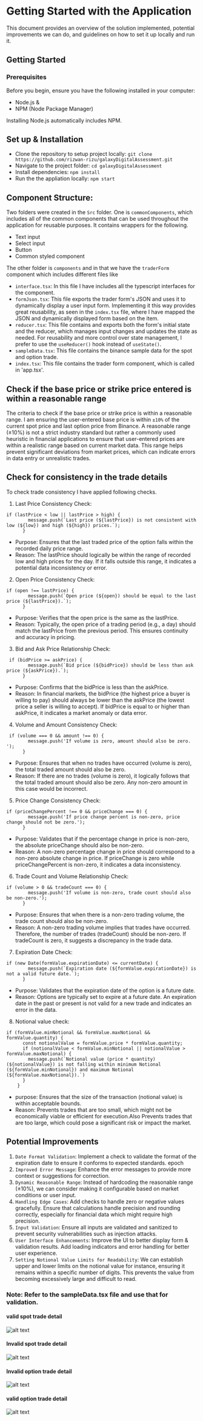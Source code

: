 # Getting Started with the Application
This document provides an overview of the solution implemented, potential improvements we can do, and guidelines on how to set it up locally and run it.

## Getting Started

### Prerequisites
Before you begin, ensure you have the following installed in your computer:

- Node.js &
- NPM (Node Package Manager)

Installing Node.js automatically includes NPM.

## Set up & Installation
- Clone the repository to setup project locally: `git clone https://github.com/rizwan-rizu/galaxyDigitalAssessment.git`
- Navigate to the project folder: `cd galaxyDigitalAssessment`
- Install dependencies: `npm install`
- Run the the appliation locally: `npm start`

## Component Structure:

Two folders were created in the `Src` folder. One is `commonComponents`, which includes all of the common components that can be used throughout the application for reusable purposes. It contains wrappers for the following.

- Text input
- Select input
- Button
- Common styled component

The other folder is `components` and in that we have the `traderForm` component which includes different files like

- `interface.tsx`: In this file I have includes all the typescript interfaces for the component.
- `formJson.tsx`: This file exports the trader form's JSON and uses it to dynamically display a user input form. Implementing it this way provides great reusability, as seen in the `index.tsx` file, where I have mapped the JSON and dynamically displayed form based on the item.
- `reducer.tsx`: This file contains and exports both the form's initial state and the reducer, which manages input changes and updates the state as needed. For reusability and more control over state management, I prefer to use the `useReducer()` hook instead of `useState()`. 
- `sampleData.tsx`: This file contains the binance sample data for the spot and option trade.
- `index.tsx`: This file contains the trader form component, which is called in 'app.tsx'.

## Check if the base price or strike price entered is within a reasonable range
The criteria to check if the base price or strike price is within a reasonable range. I am ensuring the user-entered base price is within `±10%` of the current spot price and last option price from Binance. A reasonable range (±10%) is not a strict industry standard but rather a commonly used heuristic in financial applications to ensure that user-entered prices are within a realistic range based on current market data. This range helps prevent significant deviations from market prices, which can indicate errors in data entry or unrealistic trades.

## Check for consistency in the trade details
To check trade consistency I have applied following checks.

1. Last Price Consistency Check:
```
if (lastPrice < low || lastPrice > high) {
        message.push(`Last price (${lastPrice}) is not consistent with low (${low}) and high (${high}) prices.`);
      }
```
- Purpose: Ensures that the last traded price of the option falls within the recorded daily price range.
- Reason: The lastPrice should logically be within the range of recorded low and high prices for the day. If it falls outside this range, it indicates a potential data inconsistency or error.

2. Open Price Consistency Check:
```
if (open !== lastPrice) {
        message.push(`Open price (${open}) should be equal to the last price (${lastPrice}).`);
      }
```
- Purpose: Verifies that the open price is the same as the lastPrice.
- Reason: Typically, the open price of a trading period (e.g., a day) should match the lastPrice from the previous period. This ensures continuity and accuracy in pricing.

3. Bid and Ask Price Relationship Check:
```
 if (bidPrice >= askPrice) {
        message.push(`Bid price (${bidPrice}) should be less than ask price (${askPrice}).`);
      }
```
- Purpose: Confirms that the bidPrice is less than the askPrice.
- Reason: In financial markets, the bidPrice (the highest price a buyer is willing to pay) should always be lower than the askPrice (the lowest price a seller is willing to accept). If bidPrice is equal to or higher than askPrice, it indicates a market anomaly or data error.
4. Volume and Amount Consistency Check:
```
 if (volume === 0 && amount !== 0) {
        message.push('If volume is zero, amount should also be zero. ');
      }
```
- Purpose: Ensures that when no trades have occurred (volume is zero), the total traded amount should also be zero.
- Reason: If there are no trades (volume is zero), it logically follows that the total traded amount should also be zero. Any non-zero amount in this case would be incorrect.
5. Price Change Consistency Check:
```
if (priceChangePercent !== 0 && priceChange === 0) {
        message.push('If price change percent is non-zero, price change should not be zero.');
      }
```
- Purpose: Validates that if the percentage change in price is non-zero, the absolute priceChange should also be non-zero.
- Reason: A non-zero percentage change in price should correspond to a non-zero absolute change in price. If priceChange is zero while priceChangePercent is non-zero, it indicates a data inconsistency.
6. Trade Count and Volume Relationship Check:
```
if (volume > 0 && tradeCount === 0) {
        message.push('If volume is non-zero, trade count should also be non-zero.');
      }
```
- Purpose: Ensures that when there is a non-zero trading volume, the trade count should also be non-zero.
- Reason: A non-zero trading volume implies that trades have occurred. Therefore, the number of trades (tradeCount) should be non-zero. If tradeCount is zero, it suggests a discrepancy in the trade data.
7. Expiration Date Check:
```
if (new Date(formValue.expirationDate) <= currentDate) {
        message.push(`Expiration date (${formValue.expirationDate}) is not a valid future date.`);
      }
```
- Purpose: Validates that the expiration date of the option is a future date.
- Reason: Options are typically set to expire at a future date. An expiration date in the past or present is not valid for a new trade and indicates an error in the data.
8. Notional value check:
```
if (formValue.minNotional && formValue.maxNotional && formValue.quantity) {
      const notionalValue = formValue.price * formValue.quantity;
      if (notionalValue < formValue.minNotional || notionalValue > formValue.maxNotional) {
        message.push(`Notional value (price * quantity)(${notionalValue}) is not falling within minimum Notional (${formValue.minNotional}) and maximum Notional (${formValue.maxNotional}).`)
      }
    }
```
- purpose: Ensures that the size of the transaction (notional value) is within acceptable bounds.
- Reason: Prevents trades that are too small, which might not be economically viable or efficient for execution.Also Prevents trades that are too large, which could pose a significant risk or impact the market.

## Potential Improvements
1. `Date Format Validation`: Implement a check to validate the format of the expiration date to ensure it conforms to expected standards. epoch
2. `Improved Error Message`: Enhance the error messages to provide more context or suggestions for correction.
3. `Dynamic Reasonable Range`: Instead of hardcoding the reasonable range (±10%), we can consider making it configurable based on market conditions or user input.
4. `Handling Edge Cases`: Add checks to handle zero or negative values gracefully. Ensure that calculations handle precision and rounding correctly, especially for financial data which might require high precision.
5. `Input Validation`: Ensure all inputs are validated and sanitized to prevent security vulnerabilities such as injection attacks.
6. `User Interface Enhancements`: Improve the UI to better display form & validation results. Add loading indicators and error handling for better user experience.
7. `Setting Notional Value Limits for Readability`: We can establish upper and lower limits on the notional value for instance, ensuring it remains within a specific number of digits. This prevents the value from becoming excessively large and difficult to read.

### Note: Refer to the sampleData.tsx file and use that for validation.


#### valid spot trade detail
![alt text](image.png)

#### Invalid spot trade detail
![alt text](image-1.png)

#### Invalid option trade detail
![alt text](image-2.png)

#### valid option trade detail
![alt text](image-3.png)